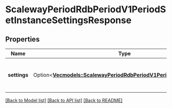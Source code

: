 # ScalewayPeriodRdbPeriodV1PeriodSetInstanceSettingsResponse

## Properties

Name | Type | Description | Notes
------------ | ------------- | ------------- | -------------
**settings** | Option<[**Vec<models::ScalewayPeriodRdbPeriodV1PeriodInstanceSetting>**](scaleway.rdb.v1.InstanceSetting.md)> | Settings configured for a Database Instance. | [optional]

[[Back to Model list]](../README.md#documentation-for-models) [[Back to API list]](../README.md#documentation-for-api-endpoints) [[Back to README]](../README.md)


